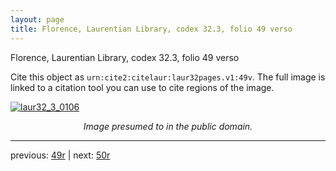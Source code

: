 ```yaml
---
layout: page
title: Florence, Laurentian Library, codex 32.3, folio 49 verso
---
```


Florence, Laurentian Library, codex 32.3, folio 49 verso

Cite this object as `urn:cite2:citelaur:laur32pages.v1:49v`.  The full image is linked to a citation tool you can use to cite regions of the image.

[![laur32_3_0106](http://www.homermultitext.org/iipsrv?IIIF=/project/homer/pyramidal/deepzoom/citelaur/laur32imgs/v1/laur32_3_0106.tif/full/800,/0/default.jpg)](http://www.homermultitext.org/ict2/?urn=urn:cite2:citelaur:laur32imgs.v1:laur32_3_0106) 

<p style="text-align: center; font-style: italic;">Image presumed to in the public domain.</p>

---

previous: [49r](../49r/) | next: [50r](../50r/)